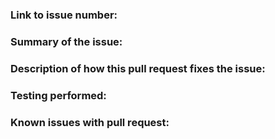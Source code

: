 <!-- When creating a pull request, please do it from a new branch, not from master.
It will simplify a lot testing of your pull request if we can do it from a new branch instead of master -->

### Link to issue number:

### Summary of the issue:

### Description of how this pull request fixes the issue:

### Testing performed:

### Known issues with pull request:


